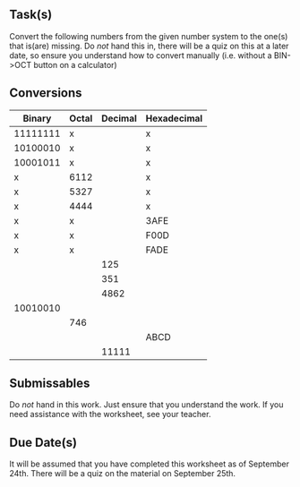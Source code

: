 Task(s)
-------
Convert the following numbers from the given number system to the one(s) that is(are) missing.
Do _not_ hand this in, there will be a quiz on this at a later date, so ensure you understand how to convert manually (i.e. without a BIN->OCT button on a calculator)

Conversions
------

|  Binary  | Octal | Decimal | Hexadecimal |
| -------- | ----- | ------- | ----------- |
| 11111111 |   x   |         |       x     |
| 10100010 |   x   |         |       x     |
| 10001011 |   x   |         |       x     |
|    x     | 6112  |         |       x     |
|    x     | 5327  |         |       x     |
|    x     | 4444  |         |       x     |
|    x     |   x   |         |     3AFE    |
|    x     |   x   |         |     F00D    |
|    x     |   x   |         |     FADE    |
|          |       |  125    |             |
|          |       |  351    |             |
|          |       |  4862   |             |
| 10010010 |       |     	 |             |
|          |  746  |    	 |             |
|          |       |         |     ABCD    |
|          |       |  11111  |             |


Submissables
------------------
Do _not_ hand in this work.  Just ensure that you understand the work.  If you need assistance with the worksheet, see your teacher.

Due Date(s)
------------------
It will be assumed that you have completed this worksheet as of September 24th.  There will be a quiz on the material on September 25th.
